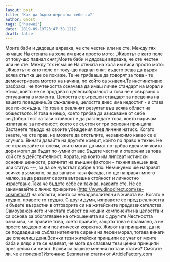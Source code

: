 ```yaml
---
layout: post
title: 'Как да бъдем верни на себе си?'
author: Ghost
tags: ['huawei']
date: '2019-09-19T23:47:38.121Z'
draft: false
---
```


Моите баби и дядовци вярваха, че сте честен или не сте. Между тях нямаше На стената на хола им виси просто мото: „Животът е като поле от току-що паднал сняг;Моите баби и дядовци вярваха, че сте честен или не сте. Между тях нямаше На стената на хола им виси просто мото: „Животът е като поле от току-що паднал сняг; където реша да вървя всяка стъпка ще се покаже. Те не трябваше да говорят за това - те демонстрираха мотото на начина, по който са живели.Те инстинктивно разбраха, че почтеността означава да имаш личен стандарт на морал и етика, който не се продава с целесъобразност и това не е свързано с ситуацията в момента. Целостта е вътрешен стандарт за преценка на вашето поведение.За съжаление, целостта днес има недостиг - и става все по-оскъдна. Но това е реалният резултат във всяка област на обществото. И това е нещо, което трябва да изискваме от себе си.Добър тест за тази стойност е да разгледате това, което наричам изпитване за почтеност, което се състои от три основни принципа: Застанете твърдо на своите убеждения пред личния натиск. Когато знаете, че сте прав, не можете да отстъпите, независимо какво се е случило. Винаги давайте на другите кредит, който по право е техен. Не се страхувайте от онези, които могат да имат по-добра идея или които дори могат да бъдат по-умни от вас.Бъдете честни и отворени за това кой сте в действителност. Хората, на които им липсват истински основни ценности, разчитат на външни фактори - техния външен вид или статус ---, за да се чувстват добре в тях. Неминуемо ще направят всичко възможно, за да запазят тази фасада, но ще направят много малко, за да развият своята вътрешна стойност и личностно израстване.Така че бъдете себе си такива, каквито сте. Не се занимавайте с лично прикритие (http://www.dinodirect.com/se-cosmetics/) на области, които са незадоволителни в живота ви. Когато е трудно, правете го трудно. С други думи, изправете се пред реалността и бъдете възрастни в отговорите си на житейските предизвикателства. Самоуважението и чистата съвест са мощни компоненти на целостта и са основа за обогатяване на отношенията ви с другите.Честността означава, че правите това, което правите, защото това е правилно, а не просто модерно или политически коректно. Живот на принципа, да не се поддадеш на съблазнителните сирени на лесен морал, тогава винаги ще спечелиш деня.Всички тези житейски принципи се учат от моите баба и дядо и те се надяват, че мога да спазвам тези ценни принципи през целия си живот. Какви са вашите мнения по тази статия? Смятате ли, че е полезно?Източник: Безплатни статии от ArticleFactory.com
